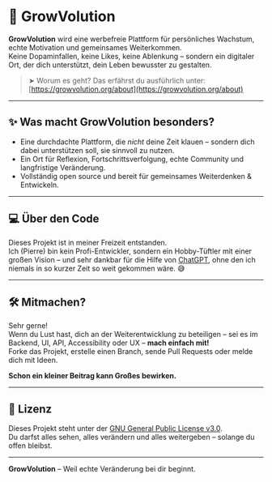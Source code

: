 # 🌱 GrowVolution

**GrowVolution** wird eine werbefreie Plattform für persönliches Wachstum, echte Motivation und gemeinsames Weiterkommen.  
Keine Dopaminfallen, keine Likes, keine Ablenkung – sondern ein digitaler Ort, der dich unterstützt, dein Leben bewusster zu gestalten.

> ➤ Worum es geht? Das erfährst du ausführlich unter:  
> [https://growvolution.org/about](https://growvolution.org/about)

---

## ✨ Was macht GrowVolution besonders?

- Eine durchdachte Plattform, die *nicht* deine Zeit klauen – sondern dich dabei unterstützen soll, sie sinnvoll zu nutzen.
- Ein Ort für Reflexion, Fortschrittsverfolgung, echte Community und langfristige Veränderung.
- Vollständig open source und bereit für gemeinsames Weiterdenken & Entwickeln.

---

## 💻 Über den Code

Dieses Projekt ist in meiner Freizeit entstanden.  
Ich (Pierre) bin kein Profi-Entwickler, sondern ein Hobby-Tüftler mit einer großen Vision – und sehr dankbar für die Hilfe von [ChatGPT](https://chat.openai.com), ohne den ich niemals in so kurzer Zeit so weit gekommen wäre. 😅

---

## 🛠️ Mitmachen?

Sehr gerne!  
Wenn du Lust hast, dich an der Weiterentwicklung zu beteiligen – sei es im Backend, UI, API, Accessibility oder UX – **mach einfach mit!**  
Forke das Projekt, erstelle einen Branch, sende Pull Requests oder melde dich mit Ideen.

**Schon ein kleiner Beitrag kann Großes bewirken.**

---

## 📄 Lizenz

Dieses Projekt steht unter der [GNU General Public License v3.0](LICENSE).  
Du darfst alles sehen, alles verändern und alles weitergeben – solange du offen bleibst.

---

**GrowVolution** – Weil echte Veränderung bei dir beginnt.
